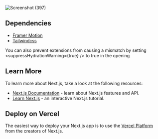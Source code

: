 ![Screenshot (397)](https://github.com/nuhptr/metaverse-landing-page/assets/50306963/bcf1aa4c-6b9b-4927-adb9-48cc8ee7e293)

## Dependencies

- [Framer Motion](https://www.framer.com/motion/)
- [Tailwindcss](https://tailwindcss.com/docs/installation)

You can also prevent extensions from causing a mismatch by setting <suppressHydrationWarning={true} /> to true in the opening <body>

## Learn More

To learn more about Next.js, take a look at the following resources:

- [Next.js Documentation](https://nextjs.org/docs) - learn about Next.js features and API.
- [Learn Next.js](https://nextjs.org/learn) - an interactive Next.js tutorial.

## Deploy on Vercel

The easiest way to deploy your Next.js app is to use the [Vercel Platform](https://vercel.com/new?utm_medium=default-template&filter=next.js&utm_source=create-next-app&utm_campaign=create-next-app-readme) from the creators of Next.js.
